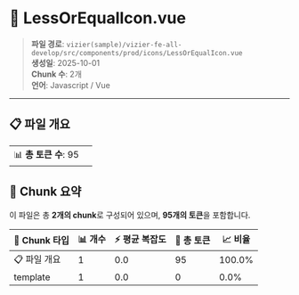# 📄 LessOrEqualIcon.vue

> **파일 경로**: `vizier(sample)/vizier-fe-all-develop/src/components/prod/icons/LessOrEqualIcon.vue`  
> **생성일**: 2025-10-01  
> **Chunk 수**: 2개  
> **언어**: Javascript / Vue
---


## 📋 파일 개요

| | |
|--|--|
| 📊 **총 토큰 수**: 95 |  |






## 🧩 Chunk 요약

이 파일은 총 **2개의 chunk**로 구성되어 있으며, **95개의 토큰**을 포함합니다.

| 🧩 Chunk 타입 | 📊 개수 | ⚡ 평균 복잡도 | 📝 총 토큰 | 📈 비율 |
|---------------|--------|-------------|----------|--------|
| 📋 파일 개요 | 1 | 0.0 | 95 | 100.0% |
| template | 1 | 0.0 | 0 | 0.0% |

